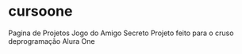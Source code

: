 # cursoone
Pagina de Projetos
Jogo do Amigo Secreto
Projeto feito para o cruso deprogramação Alura One
